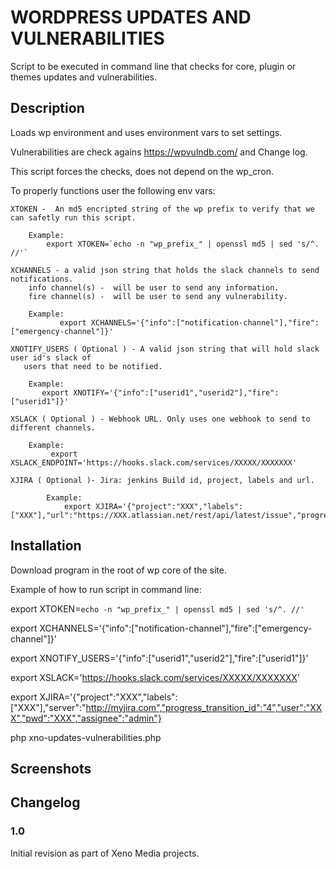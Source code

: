 # WORDPRESS UPDATES AND VULNERABILITIES #

Script to be executed in command line that checks for core, plugin or themes updates and vulnerabilities.

## Description ##
Loads wp environment and uses environment vars to set settings.

Vulnerabilities are check agains https://wpvulndb.com/ and Change log.

This script forces the checks, does not depend on the wp_cron.

To properly functions user the following env vars:

    XTOKEN -  An md5 encripted string of the wp prefix to verify that we can safetly run this script.

        Example:
            export XTOKEN=`echo -n "wp_prefix_" | openssl md5 | sed 's/^. //'`

    XCHANNELS - a valid json string that holds the slack channels to send notifications.
        info channel(s) -  will be user to send any information.
        fire channel(s) -  will be user to send any vulnerability.

        Example:
               export XCHANNELS='{"info":["notification-channel"],"fire":["emergency-channel"]}'

    XNOTIFY_USERS ( Optional ) - A valid json string that will hold slack user id's slack of
       users that need to be notified.

        Example:
           export XNOTIFY='{"info":["userid1","userid2"],"fire":["userid1"]}'

    XSLACK ( Optional ) - Webhook URL. Only uses one webhook to send to different channels.

        Example:
             export XSLACK_ENDPOINT='https://hooks.slack.com/services/XXXXX/XXXXXXX'

    XJIRA ( Optional )- Jira: jenkins Build id, project, labels and url.

            Example:
                export XJIRA='{"project":"XXX","labels":["XXX"],"url":"https://XXX.atlassian.net/rest/api/latest/issue","progress_transition_id":"21"}'


## Installation ##

Download program in the root of wp core of the site.

Example of how to run script in command line:

  export XTOKEN=`echo -n "wp_prefix_" | openssl md5 | sed 's/^. //'`

  export XCHANNELS='{"info":["notification-channel"],"fire":["emergency-channel"]}'

  export XNOTIFY_USERS='{"info":["userid1","userid2"],"fire":["userid1"]}'

  export XSLACK='https://hooks.slack.com/services/XXXXX/XXXXXXX'

  export XJIRA='{"project":"XXX","labels":["XXX"],"server":"http://myjira.com","progress_transition_id":"4","user":"XXX","pwd":"XXX","assignee":"admin"}


  php xno-updates-vulnerabilities.php


## Screenshots ##


## Changelog ##

### 1.0 ###
 Initial revision as part of Xeno Media projects.
